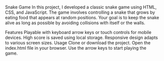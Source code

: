 Snake Game
In this project, I developed a classic snake game using HTML, CSS, and JavaScript. The game involves controlling a snake that grows by eating food that appears at random positions. Your goal is to keep the snake alive as long as possible by avoiding collisions with itself or the walls.

Features
Playable with keyboard arrow keys or touch controls for mobile devices.
High score is saved using local storage.
Responsive design adapts to various screen sizes.
Usage
Clone or download the project.
Open the index.html file in your browser.
Use the arrow keys to start playing the game.
